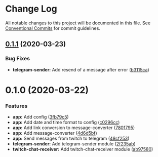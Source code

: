# Change Log

All notable changes to this project will be documented in this file.
See [Conventional Commits](https://conventionalcommits.org) for commit guidelines.

## [0.1.1](https://github.com/CitRUSprod/tc2tc/compare/v0.1.0...v0.1.1) (2020-03-23)


### Bug Fixes

* **telegram-sender:** Add resend of a message after error ([b3115ca](https://github.com/CitRUSprod/tc2tc/commit/b3115ca6a832c30abad2252ae58dab218092a657))





# 0.1.0 (2020-03-22)


### Features

* **app:** Add config ([3fb79c5](https://github.com/CitRUSprod/tc2tc/commit/3fb79c5d39ef1a8a1610240ecce4d010b7755fab))
* **app:** Add date and time format to config ([c0296cc](https://github.com/CitRUSprod/tc2tc/commit/c0296cca9a3f745bf9fc5a6ee916d8f5c904a8e1))
* **app:** Add link conversion to message-converter ([7801795](https://github.com/CitRUSprod/tc2tc/commit/78017953a92e190f25e317fa6413749b5227a1e6))
* **app:** Add message-converter ([4d6d5bf](https://github.com/CitRUSprod/tc2tc/commit/4d6d5bfa7b6b6afbee32bbc691fb53f265a8f58e))
* **app:** Send messages from twitch to telegram ([48cf253](https://github.com/CitRUSprod/tc2tc/commit/48cf253948d641f5e96c24932048cd1350e48a8f))
* **telegram-sender:** Add telegram-sender module ([2f235ab](https://github.com/CitRUSprod/tc2tc/commit/2f235ab5b1b8a60b3e555ede1779155618d2d87f))
* **twitch-chat-receiver:** Add twitch-chat-receiver module ([ab97580](https://github.com/CitRUSprod/tc2tc/commit/ab9758097dca90e3e977dcdca13572de28a22833))
